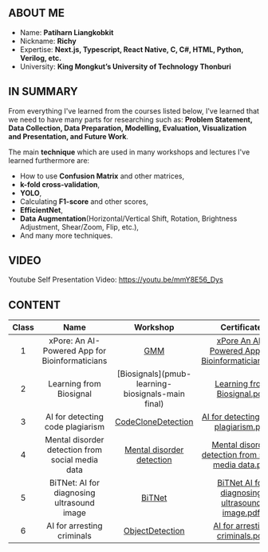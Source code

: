 ## ABOUT ME
- Name: **Patiharn Liangkobkit**
- Nickname: **Richy**
- Expertise: **Next.js, Typescript, React Native, C, C#, HTML, Python, Verilog, etc.**
- University: **King Mongkut’s University of Technology Thonburi**

## IN SUMMARY
From everything I've learned from the courses listed below, I've learned that we need to have many parts for researching such as: **Problem Statement, Data Collection, Data Preparation, Modelling, Evaluation, Visualization and Presentation, and Future Work**. 

The main **technique** which are used in many workshops and lectures I've learned furthermore are: 
- How to use **Confusion Matrix** and other matrices,
- **k-fold cross-validation**,
- **YOLO**,
- Calculating **F1-score** and other scores,
- **EfficientNet**,
- **Data Augmentation**(Horizontal/Vertical Shift, Rotation, Brightness Adjustment, Shear/Zoom, Flip, etc.),
- And many more techniques.

## VIDEO
Youtube Self Presentation Video: https://youtu.be/mmY8E56_Dys

## CONTENT
| Class |                       Name                       | Workshop | Certificate |
|:-----:|:------------------------------------------------:|:--------:|:-------:|
|   1   |  xPore: An AI-Powered App for Bioinformaticians  | [GMM](https://colab.research.google.com/drive/1napXqlp-yITctng-8D4RcQgAUNzWfmLy?usp=sharing) |   [xPore An AI-Powered App for Bioinformaticians.pdf](https://github.com/user-attachments/files/18112330/xPore.An.AI-Powered.App.for.Bioinformaticians.pdf) |
|   2   |              Learning from Biosignal             | [Biosignals](pmub-learning-biosignals-main final) |   [Learning from Biosignal.pdf](https://github.com/user-attachments/files/18112342/Learning.from.Biosignal.pdf) |
|   3   |         AI for detecting code plagiarism         | [CodeCloneDetection](https://colab.research.google.com/drive/1Cp1UoTe00ELX20z0eunLwTzScZ_StBbW#scrollTo=PyVpQplrYhxX) |  [AI for detecting code plagiarism.pdf](https://github.com/user-attachments/files/18112344/AI.for.detecting.code.plagiarism.pdf) |
|   4   | Mental disorder detection from social media data | [Mental disorder detection](https://colab.research.google.com/drive/1hukWxF6oCwsB8BPr8TySdiQFX91FVqec?usp=drive_open#scrollTo=naDtu7hvKCyp) |    [Mental disorder detection from social media data.pdf](https://github.com/user-attachments/files/18112349/Mental.disorder.detection.from.social.media.data.pdf) |
|   5   |    BiTNet: AI for diagnosing ultrasound image    |     [BiTNet](https://colab.research.google.com/drive/1s0rOLS94iAtZKxBztUN646C0qXtMeBbr#scrollTo=lcXayh01gO7k)   |   [BiTNet AI for diagnosing ultrasound image.pdf](https://github.com/user-attachments/files/18112351/BiTNet.AI.for.diagnosing.ultrasound.image.pdf) |
|   6   |            AI for arresting criminals            | [ObjectDetection](https://colab.research.google.com/drive/1fQ6vb0-yiw0sK2KfFL-VYG3ZT468Yniw)    |   [AI for arresting criminals.pdf](https://github.com/user-attachments/files/18112353/AI.for.arresting.criminals.pdf)   |



